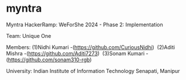 # myntra
Myntra HackerRamp: WeForShe 2024 - Phase 2: Implementation

Team: Unique One

Members:
(1)Nidhi Kumari -(https://github.com/CuriousNidhi) 
(2)Aditi Mishra -(https://github.com/Aditi7273) 
(3)Sonam Kumari -(https://github.com/sonam310-rgb)

University: Indian Institute of Information Technology Senapati, Manipur

